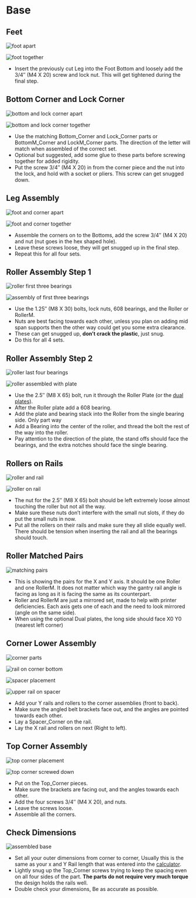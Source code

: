 # Base

## Feet

![foot apart](https://www.v1engineering.com/wp-content/uploads/2016/08/IMG_20160823_115308-400x300.jpg)

![foot together](https://www.v1engineering.com/wp-content/uploads/2016/08/IMG_20160823_115352-150x200.jpg)

* Insert the previously cut Leg into the Foot Bottom and loosely add the 3/4″ (M4 X 20) screw and lock nut. This will get tightened during the final step.

## Bottom Corner and Lock Corner

![bottom and lock corner apart](https://www.v1engineering.com/wp-content/uploads/2016/08/IMG_20160823_115926-400x300.jpg)

![bottom and lock corner together](https://www.v1engineering.com/wp-content/uploads/2016/08/IMG_20160823_120220-200x150.jpg)

* Use the matching Bottom_Corner and Lock_Corner parts or BottomM_Corner and LockM_Corner parts. The direction of the letter will match when assembled of the correct set.
* Optional but suggested, add some glue to these parts before screwing together for added rigidity.
* Put the screw 3/4″ (M4 X 20) in from the corner piece and the nut into the lock, and hold with a socket or pliers. This screw can get snugged down.

## Leg Assembly

![foot and corner apart](https://www.v1engineering.com/wp-content/uploads/2016/08/IMG_20160823_120845-400x300.jpg)

![foot and corner together](https://www.v1engineering.com/wp-content/uploads/2016/08/IMG_20160823_120959-200x150.jpg)

* Assemble the corners on to the Bottoms, add the screw 3/4″ (M4 X 20) and nut (nut goes in the hex shaped hole).
* Leave these screws loose, they will get snugged up in the final step.
* Repeat this for all four sets.

## Roller Assembly Step 1

![roller first three bearings](https://www.v1engineering.com/wp-content/uploads/2016/08/IMG_20160823_121442.jpg)

![assembly of first three bearings](https://www.v1engineering.com/wp-content/uploads/2016/08/IMG_20160823_121655.jpg)

* Use the 1.25″ (M8 X 30) bolts, lock nuts, 608 bearings, and the Roller or RollerM.
* Nuts are best facing towards each other, unless you plan on adding mid span supports then the other way could get you some extra clearance.
* These can get snugged up, **don’t crack the plastic**, just snug.
* Do this for all 4 sets.

## Roller Assembly Step 2

![roller last four bearings](https://www.v1engineering.com/wp-content/uploads/2016/08/IMG_20160823_123602-400x300.jpg)

![roller assembled with plate](https://www.v1engineering.com/wp-content/uploads/2016/08/IMG_20160823_123933-200x150.jpg)

* Use the 2.5″ (M8 X 65) bolt, run it through the Roller Plate (or the [dual plates](https://www.thingiverse.com/thing:2847042)).
* After the Roller plate add a 608 bearing.
* Add the plate and bearing stack into the Roller from the single bearing side. Only part way
* Add a Bearing into the center of the roller, and thread the bolt the rest of the way into the roller.
* Pay attention to the direction of the plate, the stand offs should face the bearings, and the extra notches should face the single bearing.

## Rollers on Rails

![roller and rail](https://www.v1engineering.com/wp-content/uploads/2016/08/IMG_20160823_124453-400x300.jpg)

![roller on rail](https://www.v1engineering.com/wp-content/uploads/2016/08/IMG_20160823_124619.jpg)

* The nut for the 2.5″ (M8 X 65) bolt should be left extremely loose almost touching the roller but not all the way.
* Make sure these nuts don’t interfere with the small nut slots, if they do put the small nuts in now.
* Put all the rollers on their rails and make sure they all slide equally well. There should be tension when inserting the rail and all the bearings should touch.

## Roller Matched Pairs

![matching pairs](https://www.v1engineering.com/wp-content/uploads/2016/08/IMG_20160823_125042.jpg)

* This is showing the pairs for the X and Y axis. It should be one Roller and one RollerM. It does not matter which way the gantry rail angle is facing as long as it is facing the same as its counterpart.
* Roller and RollerM are just a mirrored set, made to help with printer deficiencies. Each axis gets one of each and the need to look mirrored (angle on the same side).
* When using the optional Dual plates, the long side should face X0 Y0 (nearest left corner)
    
## Corner Lower Assembly

![corner parts](https://www.v1engineering.com/wp-content/uploads/2016/08/IMG_20160823_125433-400x300.jpg)

![rail on corner bottom](https://www.v1engineering.com/wp-content/uploads/2016/08/IMG_20160823_125615-200x150.jpg)

![spacer placement](https://www.v1engineering.com/wp-content/uploads/2016/08/IMG_20160823_125701-200x150.jpg)

![upper rail on spacer](https://www.v1engineering.com/wp-content/uploads/2016/08/IMG_20160823_125736-200x150.jpg)

* Add your Y rails and rollers to the corner assemblies (front to back).
* Make sure the angled belt brackets face out, and the angles are pointed towards each other.
* Lay a Spacer_Corner on the rail.
* Lay the X rail and rollers on next (Right to left).

## Top Corner Assembly

![top corner placement](https://www.v1engineering.com/wp-content/uploads/2016/08/IMG_20160823_125916-400x300.jpg)

![top corner screwed down](https://www.v1engineering.com/wp-content/uploads/2016/08/IMG_20160823_130032.jpg)

* Put on the Top_Corner pieces.
* Make sure the brackets are facing out, and the angles towards each other.
* Add the four screws 3/4″ (M4 X 20), and nuts.
* Leave the screws loose.
* Assemble all the corners.

## Check Dimensions

![assembled base](https://www.v1engineering.com/wp-content/uploads/2016/08/IMG_20160823_131408-400x277.jpg)

* Set all your outer dimensions from corner to corner, Usually this is the same as your x and Y Rail length that was entered into the [calculator](https://www.v1engineering.com/assembly/conduit-rails-tubes-pipes/).
* Lightly snug up the Top_Corner screws trying to keep the spacing even on all four sides of the part. **The parts do not require very much torque** the design holds the rails well.
* Double check your dimensions, Be as accurate as possible.
